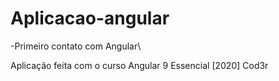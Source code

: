# Aplicacao-angular
-Primeiro contato com Angular\

Aplicação feita com o curso Angular 9 Essencial [2020] Cod3r
